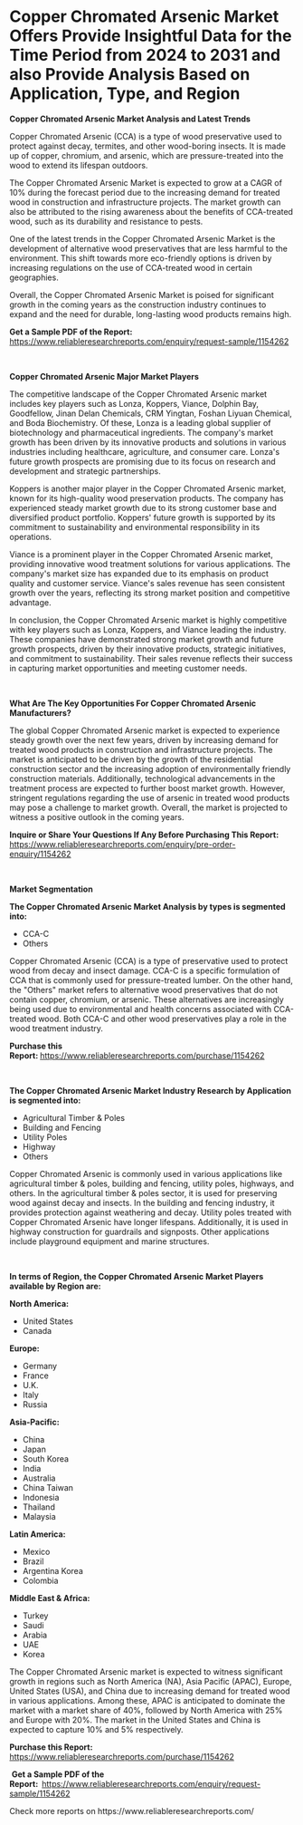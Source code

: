 <p><h1>Copper Chromated Arsenic Market Offers Provide Insightful Data for the Time Period from 2024 to 2031 and also Provide Analysis Based on Application, Type, and Region</h1></p><p><strong>Copper Chromated Arsenic Market Analysis and Latest Trends</strong></p>
<p><p>Copper Chromated Arsenic (CCA) is a type of wood preservative used to protect against decay, termites, and other wood-boring insects. It is made up of copper, chromium, and arsenic, which are pressure-treated into the wood to extend its lifespan outdoors. </p><p>The Copper Chromated Arsenic Market is expected to grow at a CAGR of 10% during the forecast period due to the increasing demand for treated wood in construction and infrastructure projects. The market growth can also be attributed to the rising awareness about the benefits of CCA-treated wood, such as its durability and resistance to pests.</p><p>One of the latest trends in the Copper Chromated Arsenic Market is the development of alternative wood preservatives that are less harmful to the environment. This shift towards more eco-friendly options is driven by increasing regulations on the use of CCA-treated wood in certain geographies.</p><p>Overall, the Copper Chromated Arsenic Market is poised for significant growth in the coming years as the construction industry continues to expand and the need for durable, long-lasting wood products remains high.</p></p>
<p><strong>Get a Sample PDF of the Report:&nbsp;</strong> <a href="https://www.reliableresearchreports.com/enquiry/request-sample/1154262">https://www.reliableresearchreports.com/enquiry/request-sample/1154262</a></p>
<p>&nbsp;</p>
<p><strong>Copper Chromated Arsenic Major Market Players</strong></p>
<p><p>The competitive landscape of the Copper Chromated Arsenic market includes key players such as Lonza, Koppers, Viance, Dolphin Bay, Goodfellow, Jinan Delan Chemicals, CRM Yingtan, Foshan Liyuan Chemical, and Boda Biochemistry. Of these, Lonza is a leading global supplier of biotechnology and pharmaceutical ingredients. The company's market growth has been driven by its innovative products and solutions in various industries including healthcare, agriculture, and consumer care. Lonza's future growth prospects are promising due to its focus on research and development and strategic partnerships.</p><p>Koppers is another major player in the Copper Chromated Arsenic market, known for its high-quality wood preservation products. The company has experienced steady market growth due to its strong customer base and diversified product portfolio. Koppers' future growth is supported by its commitment to sustainability and environmental responsibility in its operations.</p><p>Viance is a prominent player in the Copper Chromated Arsenic market, providing innovative wood treatment solutions for various applications. The company's market size has expanded due to its emphasis on product quality and customer service. Viance's sales revenue has seen consistent growth over the years, reflecting its strong market position and competitive advantage.</p><p>In conclusion, the Copper Chromated Arsenic market is highly competitive with key players such as Lonza, Koppers, and Viance leading the industry. These companies have demonstrated strong market growth and future growth prospects, driven by their innovative products, strategic initiatives, and commitment to sustainability. Their sales revenue reflects their success in capturing market opportunities and meeting customer needs.</p></p>
<p>&nbsp;</p>
<p><strong>What Are The Key Opportunities For Copper Chromated Arsenic Manufacturers?</strong></p>
<p><p>The global Copper Chromated Arsenic market is expected to experience steady growth over the next few years, driven by increasing demand for treated wood products in construction and infrastructure projects. The market is anticipated to be driven by the growth of the residential construction sector and the increasing adoption of environmentally friendly construction materials. Additionally, technological advancements in the treatment process are expected to further boost market growth. However, stringent regulations regarding the use of arsenic in treated wood products may pose a challenge to market growth. Overall, the market is projected to witness a positive outlook in the coming years.</p></p>
<p><strong>Inquire or Share Your Questions If Any Before Purchasing This Report:</strong> <a href="https://www.reliableresearchreports.com/enquiry/pre-order-enquiry/1154262">https://www.reliableresearchreports.com/enquiry/pre-order-enquiry/1154262</a></p>
<p>&nbsp;</p>
<p><strong>Market Segmentation</strong></p>
<p><strong>The Copper Chromated Arsenic Market Analysis by types is segmented into:</strong></p>
<p><ul><li>CCA-C</li><li>Others</li></ul></p>
<p><p>Copper Chromated Arsenic (CCA) is a type of preservative used to protect wood from decay and insect damage. CCA-C is a specific formulation of CCA that is commonly used for pressure-treated lumber. On the other hand, the "Others" market refers to alternative wood preservatives that do not contain copper, chromium, or arsenic. These alternatives are increasingly being used due to environmental and health concerns associated with CCA-treated wood. Both CCA-C and other wood preservatives play a role in the wood treatment industry.</p></p>
<p><strong>Purchase this Report:&nbsp;</strong><a href="https://www.reliableresearchreports.com/purchase/1154262">https://www.reliableresearchreports.com/purchase/1154262</a></p>
<p>&nbsp;</p>
<p><strong>The Copper Chromated Arsenic Market Industry Research by Application is segmented into:</strong></p>
<p><ul><li>Agricultural Timber & Poles</li><li>Building and Fencing</li><li>Utility Poles</li><li>Highway</li><li>Others</li></ul></p>
<p><p>Copper Chromated Arsenic is commonly used in various applications like agricultural timber & poles, building and fencing, utility poles, highways, and others. In the agricultural timber & poles sector, it is used for preserving wood against decay and insects. In the building and fencing industry, it provides protection against weathering and decay. Utility poles treated with Copper Chromated Arsenic have longer lifespans. Additionally, it is used in highway construction for guardrails and signposts. Other applications include playground equipment and marine structures.</p></p>
<p>&nbsp;</p>
<p><strong>In terms of Region, the Copper Chromated Arsenic Market Players available by Region are:</strong></p>
<p>
    <p> <strong> North America: </strong>
        <ul>
            <li>United States</li>
            <li>Canada</li>
        </ul>
        </p> 
    <p> <strong> Europe: </strong>
        <ul>
            <li>Germany</li>
            <li>France</li>
            <li>U.K.</li>
            <li>Italy</li>
            <li>Russia</li>
        </ul>
        </p> 
    <p> <strong> Asia-Pacific: </strong>
        <ul>
            <li>China</li>
            <li>Japan</li>
            <li>South Korea</li>
            <li>India</li>
            <li>Australia</li>
            <li>China Taiwan</li>
            <li>Indonesia</li>
            <li>Thailand</li>
            <li>Malaysia</li>
        </ul>
        </p> 
    <p> <strong> Latin America: </strong>
        <ul>
            <li>Mexico</li>
            <li>Brazil</li>
            <li>Argentina Korea</li>
            <li>Colombia</li>
        </ul>
        </p> 
    <p> <strong> Middle East & Africa: </strong>
        <ul>
            <li>Turkey</li>
            <li>Saudi</li>
            <li>Arabia</li>
            <li>UAE</li>
            <li>Korea</li>
        </ul>
    </p>
    </p>
<p><p>The Copper Chromated Arsenic market is expected to witness significant growth in regions such as North America (NA), Asia Pacific (APAC), Europe, United States (USA), and China due to increasing demand for treated wood in various applications. Among these, APAC is anticipated to dominate the market with a market share of 40%, followed by North America with 25% and Europe with 20%. The market in the United States and China is expected to capture 10% and 5% respectively.</p></p>
<p><strong>Purchase this Report: </strong><a href="https://www.reliableresearchreports.com/purchase/1154262">https://www.reliableresearchreports.com/purchase/1154262</a></p>
<p>&nbsp;<strong>Get a Sample PDF of the Report:&nbsp;&nbsp;</strong><a href="https://www.reliableresearchreports.com/enquiry/request-sample/1154262">https://www.reliableresearchreports.com/enquiry/request-sample/1154262</a></p>
<p><strong></strong></p>
<p>Check more reports on https://www.reliableresearchreports.com/</p>